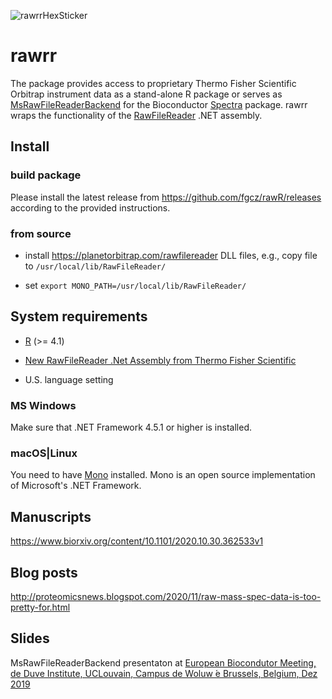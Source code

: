 ![rawrrHexSticker](https://github.com/fgcz/rawrr/blob/master/rawrr_logo.png)

# rawrr

The package provides access to proprietary Thermo Fisher Scientific Orbitrap instrument data as a stand-alone R package or serves as [MsRawFileReaderBackend](https://github.com/cpanse/MsBackendRawFileReader) for the Bioconductor [Spectra](https://bioconductor.org/packages/Spectra/) package.
rawrr wraps the functionality of the [RawFileReader](https://planetorbitrap.com/rawfilereader) .NET assembly. 

## Install

### build package
Please install the latest release from https://github.com/fgcz/rawR/releases according to the provided instructions.


### from source

* install https://planetorbitrap.com/rawfilereader DLL files, e.g., copy file to `/usr/local/lib/RawFileReader/`

* set `export MONO_PATH=/usr/local/lib/RawFileReader/`



## System requirements

* [R](https://cran.r-project.org/) (>= 4.1)

* [New RawFileReader .Net Assembly from Thermo Fisher Scientific](https://planetorbitrap.com/rawfilereader)

* U.S. language setting 
 
### MS Windows

Make sure that .NET Framework 4.5.1 or higher is installed.

### macOS|Linux

You need to have [Mono](https://www.mono-project.com) installed. Mono is an open source implementation of Microsoft's .NET Framework.

## Manuscripts

https://www.biorxiv.org/content/10.1101/2020.10.30.362533v1

## Blog posts

http://proteomicsnews.blogspot.com/2020/11/raw-mass-spec-data-is-too-pretty-for.html

## Slides

MsRawFileReaderBackend presentaton at
[European Biocondutor Meeting, de Duve Institute, UCLouvain, Campus de Woluw ́e Brussels, Belgium, Dez 2019](http://fgcz-ms.uzh.ch/~cpanse/talks/rawR_EuroBioc2019_Brussels_88c9.pdf)
